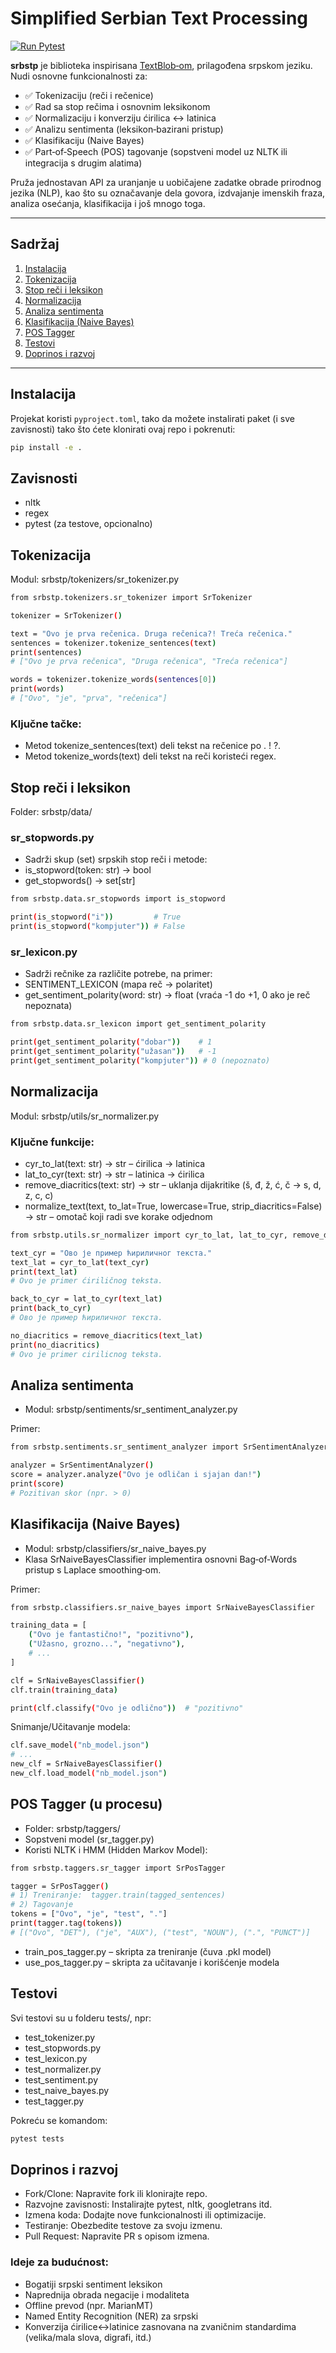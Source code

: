 # Simplified Serbian Text Processing
[![Run Pytest](https://github.com/tomkaboris/srbstp/workflows/Run%20Pytest/badge.svg)](https://github.com/tomkaboris/srbstp/actions?query=workflow%3A%22Run+Pytest%22)

**srbstp** je biblioteka inspirisana [TextBlob‑om](https://textblob.readthedocs.io/en/dev/), prilagođena srpskom jeziku. Nudi osnovne funkcionalnosti za:

- :white_check_mark: Tokenizaciju (reči i rečenice)
- :white_check_mark: Rad sa stop rečima i osnovnim leksikonom
- :white_check_mark: Normalizaciju i konverziju ćirilica ↔ latinica 
- :white_check_mark: Analizu sentimenta (leksikon‑bazirani pristup)
- :white_check_mark: Klasifikaciju (Naive Bayes)
- :white_check_mark: Part‑of‑Speech (POS) tagovanje (sopstveni model uz NLTK ili integracija s drugim alatima)

Pruža jednostavan API za uranjanje u uobičajene zadatke obrade prirodnog jezika (NLP), kao što su označavanje dela govora, izdvajanje imenskih fraza, analiza osećanja, klasifikacija i još mnogo toga.

---

## Sadržaj

1. [Instalacija](#instalacija)  
2. [Tokenizacija](#tokenizacija)  
3. [Stop reči i leksikon](#stop-reči-i-leksikon)  
4. [Normalizacija](#normalizacija)  
5. [Analiza sentimenta](#analiza-sentimenta)  
6. [Klasifikacija (Naive Bayes)](#klasifikacija-naive-bayes)  
7. [POS Tagger](#pos-tagger-u-procesu)  
8. [Testovi](#testovi)  
9. [Doprinos i razvoj](#doprinos-i-razvoj) 

---

## Instalacija

Projekat koristi `pyproject.toml`, tako da možete instalirati paket (i sve zavisnosti) tako što ćete klonirati ovaj repo i pokrenuti:

```bash
pip install -e .
```

## Zavisnosti
- nltk
- regex
- pytest (za testove, opcionalno)


## Tokenizacija
Modul: srbstp/tokenizers/sr_tokenizer.py

```bash
from srbstp.tokenizers.sr_tokenizer import SrTokenizer

tokenizer = SrTokenizer()

text = "Ovo je prva rečenica. Druga rečenica?! Treća rečenica."
sentences = tokenizer.tokenize_sentences(text)
print(sentences)
# ["Ovo je prva rečenica", "Druga rečenica", "Treća rečenica"]

words = tokenizer.tokenize_words(sentences[0])
print(words)
# ["Ovo", "je", "prva", "rečenica"]
```

### Ključne tačke:
- Metod tokenize_sentences(text) deli tekst na rečenice po . ! ?.
- Metod tokenize_words(text) deli tekst na reči koristeći regex.


## Stop reči i leksikon
Folder: srbstp/data/

### sr_stopwords.py
- Sadrži skup (set) srpskih stop reči i metode:
- is_stopword(token: str) -> bool
- get_stopwords() -> set[str]

```bash
from srbstp.data.sr_stopwords import is_stopword

print(is_stopword("i"))         # True
print(is_stopword("kompjuter")) # False
```

### sr_lexicon.py
- Sadrži rečnike za različite potrebe, na primer:
- SENTIMENT_LEXICON (mapa reč → polaritet)
- get_sentiment_polarity(word: str) -> float (vraća -1 do +1, 0 ako je reč nepoznata)

```bash
from srbstp.data.sr_lexicon import get_sentiment_polarity

print(get_sentiment_polarity("dobar"))    # 1
print(get_sentiment_polarity("užasan"))   # -1
print(get_sentiment_polarity("kompjuter")) # 0 (nepoznato)
```


## Normalizacija

Modul: srbstp/utils/sr_normalizer.py

### Ključne funkcije:
- cyr_to_lat(text: str) -> str – ćirilica → latinica
- lat_to_cyr(text: str) -> str – latinica → ćirilica
- remove_diacritics(text: str) -> str – uklanja dijakritike (š, đ, ž, ć, č → s, d, z, c, c)
- normalize_text(text, to_lat=True, lowercase=True, strip_diacritics=False) -> str – omotač koji radi sve korake odjednom

```bash
from srbstp.utils.sr_normalizer import cyr_to_lat, lat_to_cyr, remove_diacritics

text_cyr = "Ово је пример ћириличног текста."
text_lat = cyr_to_lat(text_cyr)
print(text_lat)
# Ovo je primer ćiriličnog teksta.

back_to_cyr = lat_to_cyr(text_lat)
print(back_to_cyr)
# Ово је пример ћириличног текста.

no_diacritics = remove_diacritics(text_lat)
print(no_diacritics)
# Ovo je primer cirilicnog teksta.
```


## Analiza sentimenta
- Modul: srbstp/sentiments/sr_sentiment_analyzer.py

Primer:
```bash
from srbstp.sentiments.sr_sentiment_analyzer import SrSentimentAnalyzer

analyzer = SrSentimentAnalyzer()
score = analyzer.analyze("Ovo je odličan i sjajan dan!")
print(score)
# Pozitivan skor (npr. > 0)
```

## Klasifikacija (Naive Bayes)
- Modul: srbstp/classifiers/sr_naive_bayes.py
- Klasa SrNaiveBayesClassifier implementira osnovni Bag‑of‑Words pristup s Laplace smoothing‑om.

Primer:
```bash
from srbstp.classifiers.sr_naive_bayes import SrNaiveBayesClassifier

training_data = [
    ("Ovo je fantastično!", "pozitivno"),
    ("Užasno, grozno...", "negativno"),
    # ...
]

clf = SrNaiveBayesClassifier()
clf.train(training_data)

print(clf.classify("Ovo je odlično"))  # "pozitivno"
```
Snimanje/Učitavanje modela:
```bash
clf.save_model("nb_model.json")
# ...
new_clf = SrNaiveBayesClassifier()
new_clf.load_model("nb_model.json")
```

## POS Tagger (u procesu)
- Folder: srbstp/taggers/
- Sopstveni model (sr_tagger.py)
- Koristi NLTK i HMM (Hidden Markov Model):

```bash
from srbstp.taggers.sr_tagger import SrPosTagger

tagger = SrPosTagger()
# 1) Treniranje:  tagger.train(tagged_sentences)
# 2) Tagovanje
tokens = ["Ovo", "je", "test", "."]
print(tagger.tag(tokens))
# [("Ovo", "DET"), ("je", "AUX"), ("test", "NOUN"), (".", "PUNCT")]
```
- train_pos_tagger.py – skripta za treniranje (čuva .pkl model)
- use_pos_tagger.py – skripta za učitavanje i korišćenje modela

## Testovi
Svi testovi su u folderu tests/, npr:

* test_tokenizer.py
* test_stopwords.py
* test_lexicon.py
* test_normalizer.py
* test_sentiment.py
* test_naive_bayes.py
* test_tagger.py

Pokreću se komandom:
```bash
pytest tests
```


## Doprinos i razvoj
* Fork/Clone: Napravite fork ili klonirajte repo.
* Razvojne zavisnosti: Instalirajte pytest, nltk, googletrans itd.
* Izmena koda: Dodajte nove funkcionalnosti ili optimizacije.
* Testiranje: Obezbedite testove za svoju izmenu.
* Pull Request: Napravite PR s opisom izmena.

### Ideje za budućnost:

* Bogatiji srpski sentiment leksikon
* Naprednija obrada negacije i modaliteta
* Offline prevod (npr. MarianMT)
* Named Entity Recognition (NER) za srpski
* Konverzija ćirilice↔latinice zasnovana na zvaničnim standardima (velika/mala slova, digrafi, itd.)